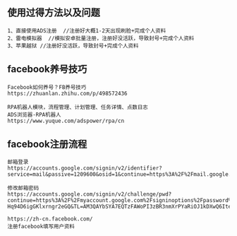 ## 使用过得方法以及问题
    1、直接使用ADS注册  //注册好大概1-2天出现刷脸+完成个人资料
    2、雷电模拟器  //模拟安卓批量注册，注册好没活跃，导致封号+完成个人资料
    3、苹果越狱 //注册好没活跃，导致封号+完成个人资料

## facebook养号技巧
    Facebook如何养号？FB养号技巧
    https://zhuanlan.zhihu.com/p/498572436

    RPA机器人模块，流程管理、计划管理、任务详情、点数日志
    ADS浏览器-RPA机器人
    https://www.yuque.com/adspower/rpa/cn

## facebook注册流程
    邮箱登录
    https://accounts.google.com/signin/v2/identifier?service=mail&passive=1209600&osid=1&continue=https%3A%2F%2Fmail.google.com%2Fmail%2Fu%2F0%2F&followup=https%3A%2F%2Fmail.google.com%2Fmail%2Fu%2F0%2F&emr=1&flowName=GlifWebSignIn&flowEntry=ServiceLogin#inbox

    修改邮箱密码
    https://accounts.google.com/signin/v2/challenge/pwd?continue=https%3A%2F%2Fmyaccount.google.com%2Fsigninoptions%2Fpassword%3Fcontinue%3Dhttps%3A%2F%2Fmyaccount.google.com%2Fsecurity%3Fhl%253Den&service=accountsettings&hl=en&sarp=1&scc=1&rart=ANgoxcePswVDEwdj5dLL7Gccf9vP2oaxrUGLocHpeU0b54JVg3VJ3N7GvFtQewi953SBsA2wBcu2W-Hq94D6igGKlxrngr2eGQ&TL=AM3QAYbSYA7EQTzFAWoPI3zBR3nmXrPYaRiOJ1kDXwQ6Itee3W54jTzRX5cC60FE&flowName=GlifWebSignIn&cid=1&flowEntry=ServiceLogin

    https://zh-cn.facebook.com/
    注册facebook填写用户资料